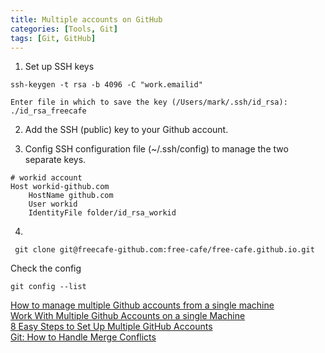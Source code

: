 ```yaml
---
title: Multiple accounts on GitHub
categories: [Tools, Git]
tags: [Git, GitHub]
---
```


1. Set up SSH keys
```
ssh-keygen -t rsa -b 4096 -C "work.emailid"
```
```
Enter file in which to save the key (/Users/mark/.ssh/id_rsa): ./id_rsa_freecafe
```
2. Add the SSH (public) key to your Github account.

3. Config SSH configuration file (~/.ssh/config) to manage the two separate keys.
```
# workid account
Host workid-github.com
    HostName github.com
    User workid
    IdentityFile folder/id_rsa_workid
```

4.
```
 git clone git@freecafe-github.com:free-cafe/free-cafe.github.io.git 
```

Check the config
```
git config --list
```


[How to manage multiple Github accounts from a single machine](https://www.educative.io/answers/how-to-manage-multiple-github-accounts-from-a-single-machine)\
[Work With Multiple Github Accounts on a single Machine](https://gist.github.com/rahularity/86da20fe3858e6b311de068201d279e3)\
[8 Easy Steps to Set Up Multiple GitHub Accounts](https://blog.gitguardian.com/8-easy-steps-to-set-up-multiple-git-accounts/)\
[Git: How to Handle Merge Conflicts](https://www.nobledesktop.com/learn/git/merge-conflicts)

